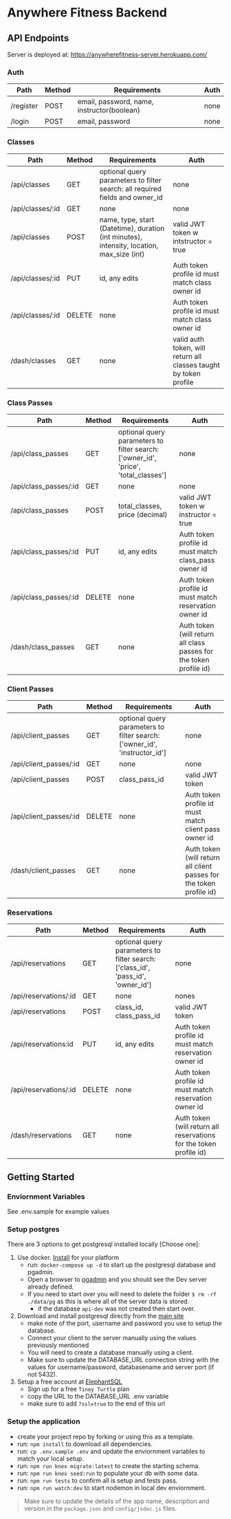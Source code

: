 # Anywhere Fitness Backend

## API Endpoints
Server is deployed at: https://anywherefitness-server.herokuapp.com/

### Auth
Path|Method|Requirements|Auth
---|-----|-------------|---
/register|POST|email, password, name, instructor(boolean)|none
/login|POST|email, password|none


### Classes
Path|Method|Requirements|Auth
---|-----|-------------|-----
/api/classes| GET | optional query parameters to filter search: all required fields and owner_id | none
/api/classes/:id| GET | none | none
/api/classes|POST| name, type, start (Datetime), duration (int minutes), intensity, location, max_size (int)|valid JWT token w intstructor = true 
/api/classes/:id| PUT | id, any edits | Auth token profile id must match class owner id
/api/classes/:id| DELETE | none | Auth token profile id must match class owner id
/dash/classes|GET|none|valid auth token, will return all classes taught by token profile

### Class Passes
Path|Method|Requirements|Auth
---|-----|-------------|-----
/api/class_passes| GET | optional query parameters to filter search: ['owner_id', 'price', 'total_classes'] | none
/api/class_passes/:id| GET | none | none
/api/class_passes|POST| total_classes, price (decimal) | valid JWT token w instructor = true
/api/class_passes/:id| PUT | id, any edits | Auth token profile id must match class_pass owner id
/api/class_passes/:id| DELETE | none | Auth token profile id must match reservation owner id
/dash/class_passes|GET|none|Auth token (will return all class passes for the token profile id)

### Client Passes
Path|Method|Requirements|Auth
---|-----|-------------|-----
/api/client_passes| GET | optional query parameters to filter search: ['owner_id', 'instructor_id']| none
/api/client_passes/:id| GET | none | none
/api/client_passes|POST| class_pass_id | valid JWT token 
/api/client_passes/:id| DELETE | none | Auth token profile id must match client pass owner id
/dash/client_passes|GET|none|Auth token (will return all client passes for the token profile id)

### Reservations
Path|Method|Requirements|Auth
---|-----|-------------|-----
/api/reservations| GET | optional query parameters to filter search: ['class_id', 'pass_id', 'owner_id'] | none
/api/reservations/:id| GET | none | nones
/api/reservations|POST| class_id, class_pass_id |valid JWT token 
/api/reservations:id| PUT | id, any edits | Auth token profile id must match reservation owner id
/api/reservations/:id| DELETE | none | Auth token profile id must match reservation owner id
/dash/reservations|GET|none|Auth token (will return all reservations for the token profile id)

## Getting Started

### Enviornment Variables

See .env.sample for example values

### Setup postgres

There are 3 options to get postgresql installed locally [Choose one]:

1. Use docker. [Install](https://docs.docker.com/get-docker/) for your platform
   - run: `docker-compose up -d` to start up the postgresql database and pgadmin.
   - Open a browser to [pgadmin](http://localhost:5050/) and you should see the Dev server already defined.
   - If you need to start over you will need to delete the folder `$ rm -rf ./data/pg` as this is where all of the server data is stored.
     - if the database `api-dev` was not created then start over.
2. Download and install postgresql directly from the [main site](https://www.postgresql.org/download/)
   - make note of the port, username and password you use to setup the database.
   - Connect your client to the server manually using the values previously mentioned
   - You will need to create a database manually using a client.
   - Make sure to update the DATABASE_URL connection string with the values for username/password, databasename and server port (if not 5432).
3. Setup a free account at [ElephantSQL](https://www.elephantsql.com/plans.html)
   - Sign up for a free `Tiney Turtle` plan
   - copy the URL to the DATABASE_URL .env variable
   - make sure to add `?ssl=true` to the end of this url

### Setup the application

- create your project repo by forking or using this as a template.
- run: `npm install` to download all dependencies.
- run: `cp .env.sample .env` and update the enviornment variables to match your local setup.
- run: `npm run knex migrate:latest` to create the starting schema.
- run: `npm run knex seed:run` to populate your db with some data.
- run: `npm run tests` to confirm all is setup and tests pass.
- run: `npm run watch:dev` to start nodemon in local dev enviornment.

> Make sure to update the details of the app name, description and version in
> the `package.json` and `config/jsdoc.js` files.
